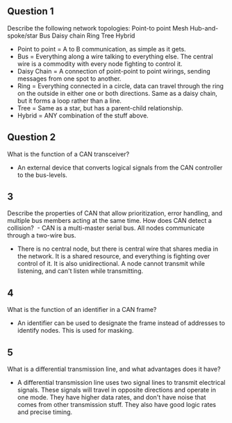 ## Question 1
Describe the following network topologies:
Point-to point
Mesh
Hub-and-spoke/star
Bus
Daisy chain
Ring
Tree
Hybrid
- Point to point = A to B communication, as simple as it gets.
- Bus = Everything along a wire talking to everything else. The central wire is a commodity with every node fighting to control it. 
- Daisy Chain = A connection of point-point to point wirings, sending messages from one spot to another.
- Ring = Everything connected in a circle, data can travel through the ring on the outside in either one or both directions. Same as a daisy chain, but it forms a loop rather than a line. 
- Tree = Same as a star, but has a parent-child relationship. 
- Hybrid = ANY combination of the stuff above.


## Question 2
What is the function of a CAN transceiver?
- An external device that converts logical signals from the CAN controller to the bus-levels.
## 3
Describe the properties of CAN that allow prioritization, error handling, and multiple bus members acting at the same time. How does CAN detect a collision?
 - CAN is a multi-master serial bus. All nodes communicate through a two-wire bus.
 - There is no central node, but there is central wire that shares media in the network. It is a shared resource, and everything is fighting over control of it. It is also unidirectional. A node cannot transmit while listening, and can't listen while transmitting. 
## 4
What is the function of an identifier in a CAN frame?
- An identifier can be used to designate the frame instead of addresses to identify nodes. This is used for masking.
## 5
What is a differential transmission line, and what advantages does it have?
- A differential transmission line uses two signal lines to transmit electrical signals. These signals will travel in opposite directions and operate in one mode. They have higher data rates, and don't have noise that comes from other transmission stuff. They also have good logic rates and precise timing.